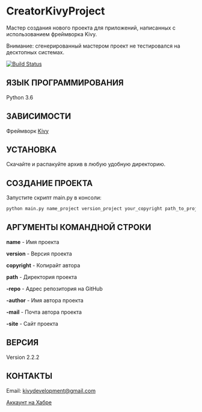 CreatorKivyProject
==================

Мастер создания нового проекта для приложений, написанных с 
использованием фреймворка Kivy.

Внимание: сгенерированный мастером проект не тестировался на десктопных системах.

[![Build Status](https://travis-ci.org/HeaTTheatR/CreatorKivyProject.svg?branch=master)](https://travis-ci.org/HeaTTheatR/CreatorKivyProject)

ЯЗЫК ПРОГРАММИРОВАНИЯ
---------------------
Python 3.6

ЗАВИСИМОСТИ
-----------
Фреймворк [Kivy](http://kivy.org)

УСТАНОВКА
---------
Скачайте и распакуйте архив в любую удобную директорию.

СОЗДАНИЕ ПРОЕКТА
----------------
Запустите скрипт main.py в консоли:

```python
python main.py name_project version_project your_copyright path_to_project -repo repo_project_on_github -autor name_autor -mail mail_autor -site site_project
```

АРГУМЕНТЫ КОМАНДНОЙ СТРОКИ
--------------------------

**name** - Имя проекта

**version** - Версия проекта

**copyright** - Копирайт автора

**path** - Директория проекта

**-repo** - Адрес репозитория на GitHub

**-author** - Имя автора проекта

**-mail** - Почта автора проекта

**-site** - Сайт проекта

ВЕРСИЯ
------
Version 2.2.2

КОНТАКТЫ
--------
Email: kivydevelopment@gmail.com

[Аккаунт на Хабре](https://habrahabr.ru/users/heattheatr/)
